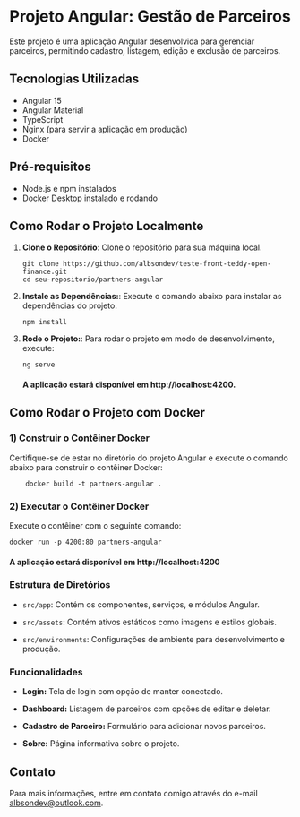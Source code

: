 # Projeto Angular: Gestão de Parceiros

Este projeto é uma aplicação Angular desenvolvida para gerenciar parceiros, permitindo cadastro, listagem, edição e exclusão de parceiros.

## Tecnologias Utilizadas

- Angular 15
- Angular Material
- TypeScript
- Nginx (para servir a aplicação em produção)
- Docker

## Pré-requisitos

- Node.js e npm instalados
- Docker Desktop instalado e rodando

## Como Rodar o Projeto Localmente

1. **Clone o Repositório**: Clone o repositório para sua máquina local.

   ```
   git clone https://github.com/albsondev/teste-front-teddy-open-finance.git
   cd seu-repositorio/partners-angular
   ```

2. **Instale as Dependências:**: Execute o comando abaixo para instalar as dependências do projeto.
    ```
    npm install
    ```

3. **Rode o Projeto:**: Para rodar o projeto em modo de desenvolvimento, execute:

    ```
    ng serve
    ```

    #### A aplicação estará disponível em **http://localhost:4200**.

## Como Rodar o Projeto com Docker
### 1) Construir o Contêiner Docker
Certifique-se de estar no diretório do projeto Angular e execute o comando abaixo para construir o contêiner Docker:

```
    docker build -t partners-angular .
```

### 2) Executar o Contêiner Docker
Execute o contêiner com o seguinte comando:

```
docker run -p 4200:80 partners-angular
```
#### A aplicação estará disponível em http://localhost:4200

### Estrutura de Diretórios

- ```src/app```: Contém os componentes, serviços, e módulos Angular.

- ```src/assets```: Contém ativos estáticos como imagens e estilos globais.

- ```src/environments```: Configurações de ambiente para desenvolvimento e produção.

### Funcionalidades

- **Login:** Tela de login com opção de manter conectado.

- **Dashboard:** Listagem de parceiros com opções de editar e deletar.

- **Cadastro de Parceiro:** Formulário para adicionar novos parceiros.

- **Sobre:** Página informativa sobre o projeto.

## Contato
Para mais informações, entre em contato comigo através do e-mail [albsondev@outlook.com](mailto:albsondev@outlook.com).
